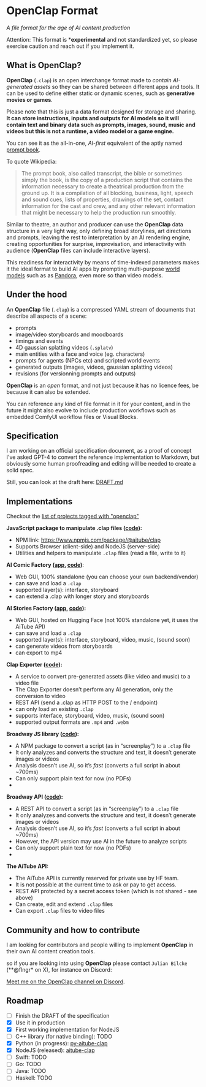 # OpenClap Format

*A file format for the age of AI content production*

Attention: This format is ***experimental** and not standardized yet, so please exercise caution and reach out if you implement it.

## What is OpenClap?

**OpenClap** (`.clap`) is an open interchange format made to *contain AI-generated assets* so they can be shared between different apps and tools. It can be used to define either static or dynamic scenes, such as **generative movies or games**.

Please note that this is just a data format designed for storage and sharing. **It can store instructions, inputs and outputs for AI models so it will contain text and binary data such as prompts, images, sound, music and videos but this is not a runtime, a video model or a game engine.**

You can see it as the all-in-one, *AI-first* equivalent of the aptly named [prompt book](https://en.wikipedia.org/wiki/Prompt_book).

To quote Wikipedia:

> The prompt book, also called transcript, the bible or sometimes simply the book, is the copy of a production script that contains the information necessary to create a theatrical production from the ground up.
> It is a compilation of all blocking, business, light, speech and sound cues, lists of properties, drawings of the set, contact information for the cast and crew, and any other relevant information that might be necessary to help the production run smoothly.

Similar to theatre, an author and producer can use the **OpenClap** data structure in a very light way, only defining broad storylines, art directions and prompts, leaving the rest to interpretation by an AI rendering engine, creating opportunities for surprise, improvisation, and interactivity with audience (**OpenClap** files can include interactive layers).

This readiness for interactivity by means of time-indexed parameters makes it the ideal format to build AI apps by prompting multi-purpose [world models](https://worldmodels.github.io/) such as as [Pandora](https://huggingface.co/maitrix-org/Pandora), even more so than video models.

## Under the hood

An **OpenClap** file (`.clap`) is a compressed YAML stream of documents that describe all aspects of a scene:

- prompts
- image/video storyboards and moodboards
- timings and events
- 4D gaussian splatting videos (`.splatv`)
- main entities with a face and voice (eg. characters)
- prompts for agents (NPCs etc) and scripted world events
- generated outputs (images, videos, gaussian splatting videos)
- revisions (for versionning prompts and outputs)

**OpenClap** is an *open* format, and not just because it has no licence fees, be because it can also be extended.

You can reference any kind of file format in it for your content, and in the future it might also evolve to include production workflows such as embedded ComfyUI workflow files or Visual Blocks.

## Specification

I am working on an official specification document, as a proof of concept I've asked GPT-4 to convert the reference implementation to Markdown, but obviously some human proofreading and editing will be needed to create a solid spec.

Still, you can look at the draft here: [DRAFT.md](DRAFT.md)

## Implementations

Checkout the [list of projects tagged with "openclap"](https://github.com/topics/openclap)

**JavaScript package to manipulate .clap files ([code](https://github.com/jbilcke-hf/aitube-clap)):**

- NPM link: https://www.npmjs.com/package/@aitube/clap
- Supports Browser (client-side) and NodeJS (server-side)
- Utilities and helpers to manipulate `.clap` files (read a file,  write to it)

**AI Comic Factory ([app](https://huggingface.co/spaces/jbilcke-hf/ai-comic-factory), [code](https://github.com/jbilcke-hf/ai-comic-factory))**:

- Web GUI, 100% standalone (you can choose your own backend/vendor)
- can save and load a `.clap`
- supported layer(s): interface, storyboard
- can extend a .clap with longer story and storyboards

**AI Stories Factory ([app](https://huggingface.co/spaces/jbilcke-hf/ai-stories-factory), [code](https://github.com/jbilcke-hf/ai-stories-factory)):**

- Web GUI, hosted on Hugging Face (not 100% standalone yet, it uses the AiTube API)
- can save and load a `.clap`
- supported layer(s): interface, storyboard, video, music, (sound soon)
- can generate videos from storyboards
- can export to mp4

**Clap Exporter ([code](https://github.com/jbilcke-hf/ai-tube-clap-exporter)):**

- A service to convert pre-generated assets (like video and music) to a video file
- The Clap Exporter doesn’t perform any AI generation, only the conversion to video
- REST API (send a .clap as HTTP POST to the / endpoint)
- can only load an existing `.clap`
- supports interface, storyboard, video, music, (sound soon)
- supported output formats are `.mp4` and `.webm`

**Broadway JS library ([code](https://github.com/jbilcke-hf/aitube-broadway)):**

- A NPM package to convert a script (as in “screenplay”) to a `.clap` file
- It only analyzes and converts the structure and text, it doesn’t generate images or videos
- Analysis doesn’t use AI, so it’s *fast* (converts a full script in about ~700ms)
- Can only support plain text for now (no PDFs)
- 

**Broadway API ([code](https://github.com/jbilcke-hf/aitube-broadway)):**

- A REST API to convert a script (as in “screenplay”) to a `.clap` file
- It only analyzes and converts the structure and text, it doesn’t generate images or videos
- Analysis doesn’t use AI, so it’s *fast* (converts a full script in about ~700ms)
- However, the API version may use AI in the future to analyze scripts
- Can only support plain text for now (no PDFs)
- 

**The AiTube API:**

- The AiTube API is currently reserved for private use by HF team.
- It is not possible at the current time to ask or pay to get access.
- REST API protected by a secret access token (which is not shared - see above)
- Can create, edit and extend `.clap` files
- Can export `.clap` files to video files

## Community and how to contribute

I am looking for contributors and people willing to implement
**OpenClap** in their own AI content creation tools.

so if you are looking into using **OpenClap** please contact `Julian Bilcke` (**@flngr* on X), for instance on Discord:

[Meet me on the OpenClap channel on Discord](https://discord.gg/AEruz9B92B).

## Roadmap

- [ ] Finish the DRAFT of the specification
- [x] Use it in production
- [x] First working implementation for NodeJS 
- [ ] C++ library (for native binding): TODO
- [x] Python (in progress): [py-aitube-clap](https://github.com/jbilcke-hf/py-aitube-clap)
- [x] NodeJS (released): [aitube-clap](https://github.com/jbilcke-hf/aitube-clap)
- [ ] Swift: TODO
- [ ] Go: TODO
- [ ] Java: TODO
- [ ] Haskell: TODO
